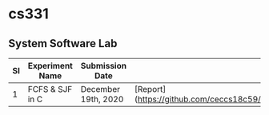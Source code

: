 # cs331

## System Software Lab

| SI  | Experiment Name | Submission Date     | Report File                                                                        |
| --- | --------------- | ------------------- | ---------------------------------------------------------------------------------- |
| 1   | FCFS & SJF in C | December 19th, 2020 | [Report] (https://github.com/ceccs18c59/cs331/blob/main/Experiment%201/report.pdf) |
